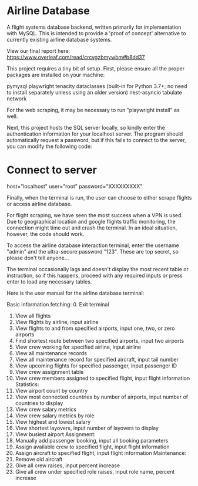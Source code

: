 # Airline Database
A flight systems database backend, written primarily for implementation with MySQL. This is intended to provide a 'proof of concept' alternative to currently existing airline database systems.

View our final report here: https://www.overleaf.com/read/crcvgzbmywbm#b8dd37

This project requires a tiny bit of setup. First, please ensure all the proper packages are installed on your machine:

pymysql
playwright
tenacity
dataclasses (built-in for Python 3.7+; no need to install separately unless using an older version)
nest-asyncio
tabulate
network

For the web scraping, it may be necessary to run "playwright install" as well.

Next, this project hosts the SQL server locally, so kindly enter the authentication information for your localhost server. The program should automatically request a password, but if this fails to connect to the server, you can modify the following code:

# Connect to server
host="localhost"
user="root"
password="XXXXXXXXX"

Finally, when the terminal is run, the user can choose to either scrape flights or access airline database.

For flight scraping, we have seen the most success when a VPN is used. Due to geographical location and google flights traffic monitoring, the connection might time out and crash the terminal. In an ideal situation, however, the code should work. 

To access the airline database interaction terminal, enter the username "admin" and the ultra-secure password "123". These are top secret, so please don't tell anyone...

The terminal occasionally lags and doesn't display the most recent table or instruction, so if this happens, proceed with any required inputs or press enter to load any necessary tables.

Here is the user manual for the airline database terminal:

Basic information fetching:
0. Exit terminal
1. View all flights
2. View flights by airline, input airline
3. View flights to and from specified airports, input one, two, or zero airports
4. Find shortest route between two specified airports, input two airports
5. View crew working for specified airline, input airline
6. View all maintenance records
7. View all maintenance record for specified aircraft, input tail number
8. View upcoming flights for specified passenger, input passenger ID
9. View crew assignment table
10. View crew members assigned to specified flight, input flight information
Statistics:
11. View airport count by country
12. View most connected countries by number of airports, input number of countries to display
13. View crew salary metrics
14. View crew salary metrics by role
15. View highest and lowest salary
16. View shortest layovers, input number of layovers to display
17. View busiest airport
Assignment:
18. Manually add passenger booking, input all booking parameters
19. Assign available crew to specified flight, input flight information
20. Assign aircraft to specified flight, input flight information
Maintenance:
21. Remove old aircraft
22. Give all crew raises, input percent increase
23. Give all crew under specified role raises, input role name, percent increase

